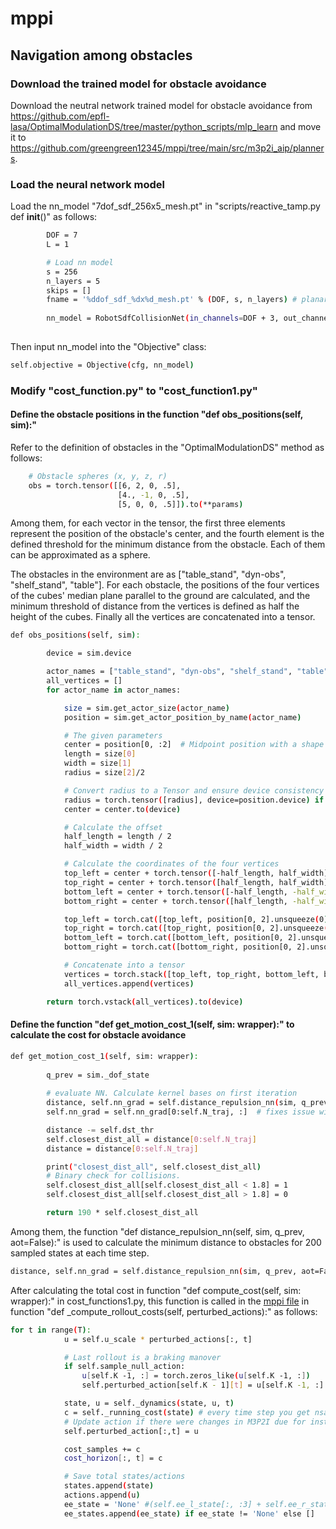 # mppi

## Navigation among obstacles
### Download the trained model for obstacle avoidance
Download the neutral network trained model for obstacle avoidance from https://github.com/epfl-lasa/OptimalModulationDS/tree/master/python_scripts/mlp_learn and move it to https://github.com/greengreen12345/mppi/tree/main/src/m3p2i_aip/planners. 

### Load the neural network model
Load the nn_model "7dof_sdf_256x5_mesh.pt" in "scripts/reactive_tamp.py def __init__()" as follows:
````bash
        DOF = 7
        L = 1

        # Load nn model
        s = 256
        n_layers = 5
        skips = []
        fname = '%ddof_sdf_%dx%d_mesh.pt' % (DOF, s, n_layers) # planar robot
        
        nn_model = RobotSdfCollisionNet(in_channels=DOF + 3, out_channels=DOF, layers=[s] * n_layers, skips=skips)
       
````
Then input nn_model into the "Objective" class:
````bash
self.objective = Objective(cfg, nn_model)
````

### Modify "cost_function.py" to "cost_function1.py"
#### Define the obstacle positions in the function "def obs_positions(self, sim):"
Refer to the definition of obstacles in the "OptimalModulationDS" method as follows: 
````bash
    # Obstacle spheres (x, y, z, r)
    obs = torch.tensor([[6, 2, 0, .5],
                        [4., -1, 0, .5],
                        [5, 0, 0, .5]]).to(**params)
````
Among them, for each vector in the tensor, the first three elements represent the position of the obstacle's center, and the fourth element is the defined threshold for the minimum distance from the obstacle. Each of them can be approximated as a sphere.

The obstacles in the environment are as ["table_stand", "dyn-obs", "shelf_stand", "table"]. For each obstacle, the positions of the four vertices of the cubes' median plane parallel to the ground are calculated, and the minimum threshold of distance from the vertices is defined as half the height of the cubes. Finally all the vertices are concatenated into a tensor.

````bash
def obs_positions(self, sim):

        device = sim.device

        actor_names = ["table_stand", "dyn-obs", "shelf_stand", "table"]
        all_vertices = []
        for actor_name in actor_names:

            size = sim.get_actor_size(actor_name)
            position = sim.get_actor_position_by_name(actor_name)

            # The given parameters
            center = position[0, :2]  # Midpoint position with a shape of (2,)
            length = size[0]  
            width = size[1]  
            radius = size[2]/2

            # Convert radius to a Tensor and ensure device consistency
            radius = torch.tensor([radius], device=position.device) if not isinstance(radius, torch.Tensor) else radius
            center = center.to(device)

            # Calculate the offset
            half_length = length / 2
            half_width = width / 2

            # Calculate the coordinates of the four vertices
            top_left = center + torch.tensor([-half_length, half_width], device=device)
            top_right = center + torch.tensor([half_length, half_width], device=device)
            bottom_left = center + torch.tensor([-half_length, -half_width], device=device)
            bottom_right = center + torch.tensor([half_length, -half_width], device=device)

            top_left = torch.cat([top_left, position[0, 2].unsqueeze(0), radius])
            top_right = torch.cat([top_right, position[0, 2].unsqueeze(0), radius])
            bottom_left = torch.cat([bottom_left, position[0, 2].unsqueeze(0), radius])
            bottom_right = torch.cat([bottom_right, position[0, 2].unsqueeze(0), radius])

            # Concatenate into a tensor
            vertices = torch.stack([top_left, top_right, bottom_left, bottom_right], dim=0)
            all_vertices.append(vertices)

        return torch.vstack(all_vertices).to(device)
````

#### Define the function "def get_motion_cost_1(self, sim: wrapper):" to calculate the cost for obstacle avoidance

````bash
def get_motion_cost_1(self, sim: wrapper):
        
        q_prev = sim._dof_state
        
        # evaluate NN. Calculate kernel bases on first iteration
        distance, self.nn_grad = self.distance_repulsion_nn(sim, q_prev, aot=False)
        self.nn_grad = self.nn_grad[0:self.N_traj, :]  # fixes issue with aot_function cache

        distance -= self.dst_thr
        self.closest_dist_all = distance[0:self.N_traj]
        distance = distance[0:self.N_traj]

        print("closest_dist_all", self.closest_dist_all)
        # Binary check for collisions.
        self.closest_dist_all[self.closest_dist_all < 1.8] = 1
        self.closest_dist_all[self.closest_dist_all > 1.8] = 0

        return 190 * self.closest_dist_all
````
Among them, the function "def distance_repulsion_nn(self, sim, q_prev, aot=False):" is used to calculate the minimum distance to obstacles for 200 sampled states at each time step.     

````bash
distance, self.nn_grad = self.distance_repulsion_nn(sim, q_prev, aot=False)  
````


After calculating the total cost in function "def compute_cost(self, sim: wrapper):" in cost_functions1.py, this function is called in the [mppi file](https://github.com/greengreen12345/mppi/blob/main/src/m3p2i_aip/planners/motion_planner/mppi.py#L309) in function "def _compute_rollout_costs(self, perturbed_actions):" as follows:

````bash
for t in range(T):
            u = self.u_scale * perturbed_actions[:, t]

            # Last rollout is a braking manover
            if self.sample_null_action:
                u[self.K -1, :] = torch.zeros_like(u[self.K -1, :])
                self.perturbed_action[self.K - 1][t] = u[self.K -1, :]

            state, u = self._dynamics(state, u, t)
            c = self._running_cost(state) # every time step you get nsamples cost, we need that as output for the discount factor
            # Update action if there were changes in M3P2I due for instance to suction constraints
            self.perturbed_action[:,t] = u

            cost_samples += c
            cost_horizon[:, t] = c 

            # Save total states/actions
            states.append(state)
            actions.append(u)
            ee_state = 'None' #(self.ee_l_state[:, :3] + self.ee_r_state[:, :3])/2 if self.ee_l_state != 'None' else 'None'
            ee_states.append(ee_state) if ee_state != 'None' else []
````
